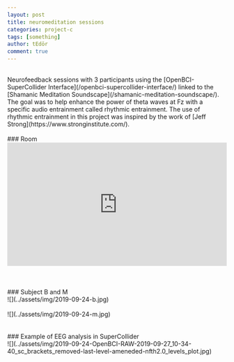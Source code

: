 ```yaml
---
layout: post
title: neuromeditation sessions
categories: project-c
tags: [something]
author: tEdör
comment: true
---
```

<br>
Neurofeedback sessions with 3 participants using the [OpenBCI-SuperCollider Interface](/openbci-supercollider-interface/) linked to the [Shamanic Meditation Soundscape](/shamanic-meditation-soundscape/). The goal was to help enhance the power of theta waves at Fz with a specific audio entrainment called rhythmic entrainment. The use of rhythmic entrainment in this project was inspired by the work of [Jeff Strong](https://www.stronginstitute.com/).
<br>
<br>
### Room
<br>
<div style="left: 0; width: 100%; height: 0; position: relative; padding-bottom: 56.2493%;"><iframe src="https://www.youtube.com/embed/8W7U3mrnR_s?rel=0&amp;showinfo=0" style="border: 0; top: 0; left: 0; width: 100%; height: 100%; position: absolute;" allowfullscreen scrolling="no"></iframe></div>
<br>
<br>
<br>
### Subject B and M
<br>
![](../assets/img/2019-09-24-b.jpg)
<br>
<br>
![](../assets/img/2019-09-24-m.jpg)
<br>
<br>
<br>
### Example of EEG analysis in SuperCollider
<br>
![](../assets/img/2019-09-24-OpenBCI-RAW-2019-09-27_10-34-40_sc_brackets_removed-last-level-ameneded-nfth2.0_levels_plot.jpg)
<br>
<br>

